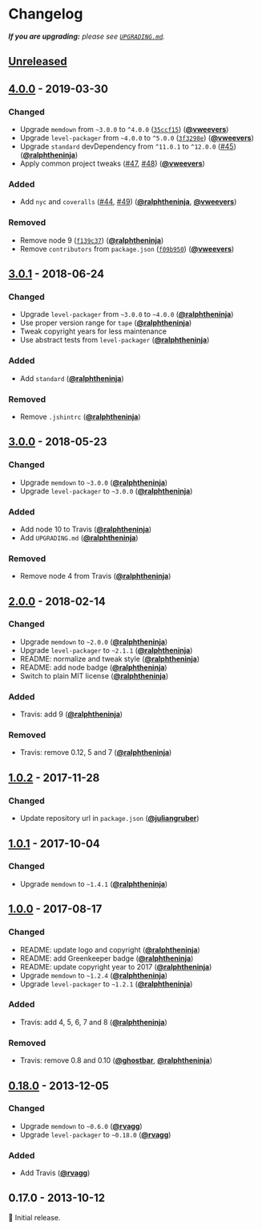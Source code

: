# Changelog

_**If you are upgrading:** please see [`UPGRADING.md`](UPGRADING.md)._

## [Unreleased][unreleased]

## [4.0.0] - 2019-03-30

### Changed

- Upgrade `memdown` from `~3.0.0` to `^4.0.0` ([`35ccf15`](https://github.com/Level/mem/commit/35ccf15)) ([**@vweevers**](https://github.com/vweevers))
- Upgrade `level-packager` from `~4.0.0` to `^5.0.0` ([`3f3298e`](https://github.com/Level/mem/commit/3f3298e)) ([**@vweevers**](https://github.com/vweevers))
- Upgrade `standard` devDependency from `^11.0.1` to `^12.0.0` ([#45](https://github.com/Level/mem/issues/45)) ([**@ralphtheninja**](https://github.com/ralphtheninja))
- Apply common project tweaks ([#47](https://github.com/Level/mem/issues/47), [#48](https://github.com/Level/mem/issues/48)) ([**@vweevers**](https://github.com/vweevers))

### Added

- Add `nyc` and `coveralls` ([#44](https://github.com/Level/mem/issues/44), [#49](https://github.com/Level/mem/issues/49)) ([**@ralphtheninja**](https://github.com/ralphtheninja), [**@vweevers**](https://github.com/vweevers))

### Removed

- Remove node 9 ([`f139c37`](https://github.com/Level/mem/commit/f139c37)) ([**@ralphtheninja**](https://github.com/ralphtheninja))
- Remove `contributors` from `package.json` ([`f09b950`](https://github.com/Level/mem/commit/f09b950)) ([**@vweevers**](https://github.com/vweevers))

## [3.0.1] - 2018-06-24

### Changed

- Upgrade `level-packager` from `~3.0.0` to `~4.0.0` ([**@ralphtheninja**](https://github.com/ralphtheninja))
- Use proper version range for `tape` ([**@ralphtheninja**](https://github.com/ralphtheninja))
- Tweak copyright years for less maintenance
- Use abstract tests from `level-packager` ([**@ralphtheninja**](https://github.com/ralphtheninja))

### Added

- Add `standard` ([**@ralphtheninja**](https://github.com/ralphtheninja))

### Removed

- Remove `.jshintrc` ([**@ralphtheninja**](https://github.com/ralphtheninja))

## [3.0.0] - 2018-05-23

### Changed

- Upgrade `memdown` to `~3.0.0` ([**@ralphtheninja**](https://github.com/ralphtheninja))
- Upgrade `level-packager` to `~3.0.0` ([**@ralphtheninja**](https://github.com/ralphtheninja))

### Added

- Add node 10 to Travis ([**@ralphtheninja**](https://github.com/ralphtheninja))
- Add `UPGRADING.md` ([**@ralphtheninja**](https://github.com/ralphtheninja))

### Removed

- Remove node 4 from Travis ([**@ralphtheninja**](https://github.com/ralphtheninja))

## [2.0.0] - 2018-02-14

### Changed

- Upgrade `memdown` to `~2.0.0` ([**@ralphtheninja**](https://github.com/ralphtheninja))
- Upgrade `level-packager` to `~2.1.1` ([**@ralphtheninja**](https://github.com/ralphtheninja))
- README: normalize and tweak style ([**@ralphtheninja**](https://github.com/ralphtheninja))
- README: add node badge ([**@ralphtheninja**](https://github.com/ralphtheninja))
- Switch to plain MIT license ([**@ralphtheninja**](https://github.com/ralphtheninja))

### Added

- Travis: add 9 ([**@ralphtheninja**](https://github.com/ralphtheninja))

### Removed

- Travis: remove 0.12, 5 and 7 ([**@ralphtheninja**](https://github.com/ralphtheninja))

## [1.0.2] - 2017-11-28

### Changed

- Update repository url in `package.json` ([**@juliangruber**](https://github.com/juliangruber))

## [1.0.1] - 2017-10-04

### Changed

- Upgrade `memdown` to `~1.4.1` ([**@ralphtheninja**](https://github.com/ralphtheninja))

## [1.0.0] - 2017-08-17

### Changed

- README: update logo and copyright ([**@ralphtheninja**](https://github.com/ralphtheninja))
- README: add Greenkeeper badge ([**@ralphtheninja**](https://github.com/ralphtheninja))
- README: update copyright year to 2017 ([**@ralphtheninja**](https://github.com/ralphtheninja))
- Upgrade `memdown` to `~1.2.4` ([**@ralphtheninja**](https://github.com/ralphtheninja))
- Upgrade `level-packager` to `~1.2.1` ([**@ralphtheninja**](https://github.com/ralphtheninja))

### Added

- Travis: add 4, 5, 6, 7 and 8 ([**@ralphtheninja**](https://github.com/ralphtheninja))

### Removed

- Travis: remove 0.8 and 0.10 ([**@ghostbar**](https://github.com/ghostbar), [**@ralphtheninja**](https://github.com/ralphtheninja))

## [0.18.0] - 2013-12-05

### Changed

- Upgrade `memdown` to `~0.6.0` ([**@rvagg**](https://github.com/rvagg))
- Upgrade `level-packager` to `~0.18.0` ([**@rvagg**](https://github.com/rvagg))

### Added

- Add Travis ([**@rvagg**](https://github.com/rvagg))

## 0.17.0 - 2013-10-12

:seedling: Initial release.

[unreleased]: https://github.com/level/mem/compare/v4.0.0...HEAD

[4.0.0]: https://github.com/level/mem/compare/v3.0.1...v4.0.0

[3.0.1]: https://github.com/level/mem/compare/v3.0.0...v3.0.1

[3.0.0]: https://github.com/level/mem/compare/v2.0.0...v3.0.0

[2.0.0]: https://github.com/level/mem/compare/v1.0.2...v2.0.0

[1.0.2]: https://github.com/level/mem/compare/v1.0.1...v1.0.2

[1.0.1]: https://github.com/level/mem/compare/v1.0.0...v1.0.1

[1.0.0]: https://github.com/level/mem/compare/v0.18.0...v1.0.0

[0.18.0]: https://github.com/level/mem/compare/0.17.0...v0.18.0
